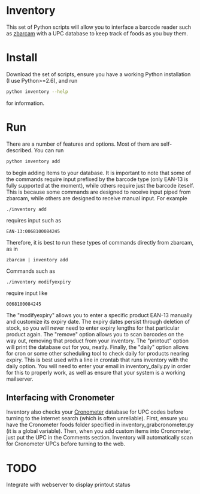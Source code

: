 Inventory
=========

This set of Python scripts will allow you to interface a barcode reader such as [zbarcam](http://zbar.sourceforge.net/) with a UPC database to keep track of foods as you buy them.


Install
=======

Download the set of scripts, ensure you have a working Python installation (I use Python>=2.6), and run 

```bash
python inventory --help
```

for information. 


Run
======

There are a number of features and options. Most of them are self-described. You can run

```bash
python inventory add
```

to begin adding items to your database. It is important to note that some of the commands require
input prefixed by the barcode type (only EAN-13 is fully supported at the moment), while others require
just the barcode iteself. This is because some commands are designed to receive input piped from zbarcam,
while others are designed to receive manual input. For example

	./inventory add

requires input such as

	EAN-13:0068100084245

Therefore, it is best to run these types of commands directly from zbarcam, as in

	zbarcam | inventory add

Commands such as

	./inventory modifyexpiry

require input like

	0068100084245

The "modifyexpiry" allows you to enter a specific product EAN-13 manually and customize its expiry date.
The expiry dates persist through deletion of stock, so you will never need to enter expiry lengths for that particular product again.
The "remove" option allows you to scan barcodes on the way out, removing that product from your inventory.
The "printout" option will print the database out for you, neatly.
Finally, the "daily" option allows for cron or some other scheduling tool to check daily for products nearing expiry.
This is best used with a line in crontab that runs inventory with the daily option.
You will need to enter your email in inventory_daily.py in order for this to properly work,
as well as ensure that your system is a working mailserver.


Interfacing with Cronometer
--------------------------

Inventory also checks your [Cronometer](http://sourceforge.net/projects/cronometer/) database for UPC codes before turning to the internet search (which is often unreliable).
First, ensure you have the Cronometer foods folder specified in inventory_grabcronometer.py (it is a global variable).
Then, when you add custom items into Cronometer, just put the UPC in the Comments section. Inventory will automatically scan for Cronometer UPCs before turning to the web.


TODO
=========

Integrate with webserver to display printout status
